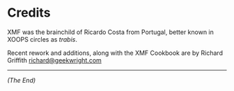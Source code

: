 # Credits

XMF was the brainchild of Ricardo Costa from Portugal, better known in XOOPS circles as *trabis*.

Recent rework and additions, along with the XMF Cookbook are by Richard Griffith <richard@geekwright.com>


------

*(The End)*
